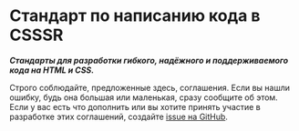 # Стандарт по написанию кода в CSSSR

***Стандарты для разработки гибкого, надёжного и поддерживаемого кода на HTML и CSS.***

Строго соблюдайте, предложенные здесь, соглашения.
Если вы нашли ошибку, будь она большая или маленькая, сразу сообщите об этом.
Если у вас есть что дополнить или вы хотите принять участие в разработке этих соглашений, создайте [issue на GitHub](https://github.com/CSSSR/sputnik/issues/new).

